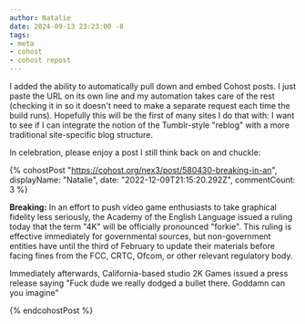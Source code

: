 ```yaml
---
author: Natalie
date: 2024-09-13 23:23:00 -8
tags:
- meta
- cohost
- cohost repost
---
```


I added the ability to automatically pull down and embed Cohost posts. I just
paste the URL on its own line and my automation takes care of the rest (checking
it in so it doesn't need to make a separate request each time the build runs).
Hopefully this will be the first of many sites I do that with: I want to see if
I can integrate the notion of the Tumblr-style "reblog" with a more traditional
site-specific blog structure.

In celebration, please enjoy a post I still think back on and chuckle:

{% cohostPost "https://cohost.org/nex3/post/580430-breaking-in-an",
    displayName: "Natalie",
    date: "2022-12-09T21:15:20.292Z",
    commentCount: 3 %}
  <p><strong>Breaking:</strong> In an effort to push video game enthusiasts to take graphical fidelity less seriously, the Academy of the English Language issued a ruling today that the term "4K" will be officially pronounced "forkie". This ruling is effective immediately for governmental sources, but non-government entities have until the third of February to update their materials before facing fines from the FCC, CRTC, Ofcom, or other relevant regulatory body.</p>
  <p>Immediately afterwards, California-based studio 2K Games issued a press release saying "Fuck dude we really dodged a bullet there. Goddamn can you imagine"</p>
{% endcohostPost %}


